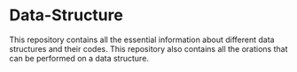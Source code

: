 # Data-Structure
This repository contains all the essential information about different data structures and their codes. This repository also contains all the orations that can be performed on a data structure.
